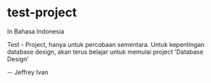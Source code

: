 # test-project

In Bahasa Indonesia

Test - Project, hanya untuk percobaan sementara. Untuk kepentingan database design, akan terus belajar untuk memulai project 'Database Design'

-- 
Jeffrey Ivan
